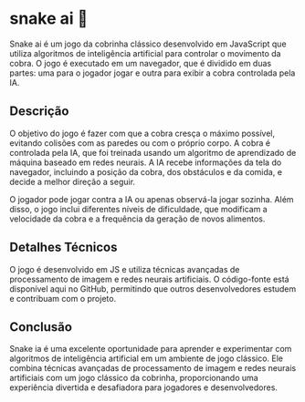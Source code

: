 # snake ai 🐍  

Snake ai é um jogo da cobrinha clássico desenvolvido em JavaScript que utiliza algoritmos de inteligência artificial para controlar o movimento da cobra. O jogo é executado em um navegador, que é dividido em duas partes: uma para o jogador jogar e outra para exibir a cobra controlada pela IA.
## Descrição

O objetivo do jogo é fazer com que a cobra cresça o máximo possível, evitando colisões com as paredes ou com o próprio corpo. A cobra é controlada pela IA, que foi treinada usando um algoritmo de aprendizado de máquina baseado em redes neurais. A IA recebe informações da tela do navegador, incluindo a posição da cobra, dos obstáculos e da comida, e decide a melhor direção a seguir.

O jogador pode jogar contra a IA ou apenas observá-la jogar sozinha. Além disso, o jogo inclui diferentes níveis de dificuldade, que modificam a velocidade da cobra e a frequência da geração de novos alimentos.

## Detalhes Técnicos 


O jogo é desenvolvido em JS e utiliza técnicas avançadas de processamento de imagem e redes neurais artificiais. O código-fonte está disponível aqui no GitHub, permitindo que outros desenvolvedores estudem e contribuam com o projeto.


## Conclusão 

Snake ia é uma excelente oportunidade para aprender e experimentar com algoritmos de inteligência artificial em um ambiente de jogo clássico. Ele combina técnicas avançadas de processamento de imagem e redes neurais artificiais com um jogo clássico da cobrinha, proporcionando uma experiência divertida e desafiadora para jogadores e desenvolvedores.
